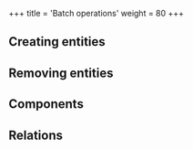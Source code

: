 +++
title = 'Batch operations'
weight = 80
+++

## Creating entities

## Removing entities

## Components

## Relations
